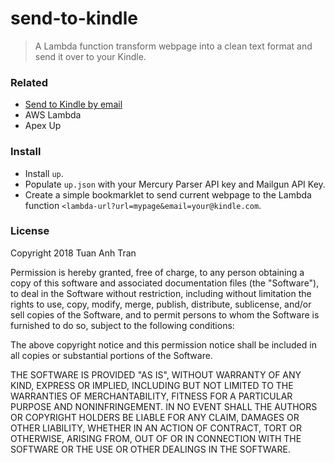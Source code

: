 # send-to-kindle

> A Lambda function transform webpage into a clean text format and send it over to your Kindle.

### Related

- [Send to Kindle by email](https://www.amazon.com/gp/sendtokindle/email)
- AWS Lambda
- Apex Up

### Install

- Install `up`.
- Populate `up.json` with your Mercury Parser API key and Mailgun API Key.
- Create a simple bookmarklet to send current webpage to the Lambda function `<lambda-url?url=mypage&email=your@kindle.com`.

### License

Copyright 2018 Tuan Anh Tran

Permission is hereby granted, free of charge, to any person obtaining a copy of this software and associated documentation files (the "Software"), to deal in the Software without restriction, including without limitation the rights to use, copy, modify, merge, publish, distribute, sublicense, and/or sell copies of the Software, and to permit persons to whom the Software is furnished to do so, subject to the following conditions:

The above copyright notice and this permission notice shall be included in all copies or substantial portions of the Software.

THE SOFTWARE IS PROVIDED "AS IS", WITHOUT WARRANTY OF ANY KIND, EXPRESS OR IMPLIED, INCLUDING BUT NOT LIMITED TO THE WARRANTIES OF MERCHANTABILITY, FITNESS FOR A PARTICULAR PURPOSE AND NONINFRINGEMENT. IN NO EVENT SHALL THE AUTHORS OR COPYRIGHT HOLDERS BE LIABLE FOR ANY CLAIM, DAMAGES OR OTHER LIABILITY, WHETHER IN AN ACTION OF CONTRACT, TORT OR OTHERWISE, ARISING FROM, OUT OF OR IN CONNECTION WITH THE SOFTWARE OR THE USE OR OTHER DEALINGS IN THE SOFTWARE.